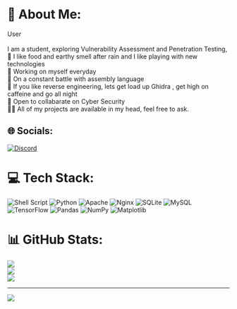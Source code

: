 # 💫 About Me:
User<br><br>    I am a student, exploring Vulnerability Assessment and Penetration Testing, <br>    🔭 I like food and earthy smell after rain and I like playing with new technologies<br>    🔭 Working on myself everyday<br>    🌱 On a constant battle with assembly language<br>    👯 If you like reverse engineering, lets get load up Ghidra , get high on caffeine and go all night <br>    👯 Open to collabarate on Cyber Security<br>    👨‍💻 All of my projects are available in my head, feel free to ask.


## 🌐 Socials:
[![Discord](https://img.shields.io/badge/Discord-%237289DA.svg?logo=discord&logoColor=white)](https://discord.gg/zeta.nyx) 

# 💻 Tech Stack:
![Shell Script](https://img.shields.io/badge/shell_script-%23121011.svg?style=for-the-badge&logo=gnu-bash&logoColor=white) ![Python](https://img.shields.io/badge/python-3670A0?style=for-the-badge&logo=python&logoColor=ffdd54) ![Apache](https://img.shields.io/badge/apache-%23D42029.svg?style=for-the-badge&logo=apache&logoColor=white) ![Nginx](https://img.shields.io/badge/nginx-%23009639.svg?style=for-the-badge&logo=nginx&logoColor=white) ![SQLite](https://img.shields.io/badge/sqlite-%2307405e.svg?style=for-the-badge&logo=sqlite&logoColor=white) ![MySQL](https://img.shields.io/badge/mysql-%2300000f.svg?style=for-the-badge&logo=mysql&logoColor=white) ![TensorFlow](https://img.shields.io/badge/TensorFlow-%23FF6F00.svg?style=for-the-badge&logo=TensorFlow&logoColor=white) ![Pandas](https://img.shields.io/badge/pandas-%23150458.svg?style=for-the-badge&logo=pandas&logoColor=white) ![NumPy](https://img.shields.io/badge/numpy-%23013243.svg?style=for-the-badge&logo=numpy&logoColor=white) ![Matplotlib](https://img.shields.io/badge/Matplotlib-%23ffffff.svg?style=for-the-badge&logo=Matplotlib&logoColor=black)
# 📊 GitHub Stats:
![](https://github-readme-stats.vercel.app/api?username=0xZet4&theme=radical&hide_border=false&include_all_commits=false&count_private=false)<br/>
![](https://github-readme-streak-stats.herokuapp.com/?user=0xZet4&theme=radical&hide_border=false)<br/>
![](https://github-readme-stats.vercel.app/api/top-langs/?username=0xZet4&theme=radical&hide_border=false&include_all_commits=false&count_private=false&layout=compact)

---
[![](https://visitcount.itsvg.in/api?id=0xZet4&icon=0&color=0)](https://visitcount.itsvg.in)

<!-- Proudly created with GPRM ( https://gprm.itsvg.in ) -->
